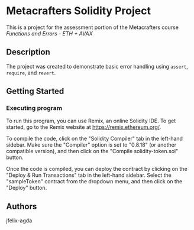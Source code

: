 # Metacrafters Solidity Project

This is a project for the assessment portion of the Metacrafters course *Functions and Errors - ETH + AVAX*

## Description
The project was created to demonstrate basic error handling using `assert`, `require`, and `revert`.

## Getting Started
### Executing program
To run this program, you can use Remix, an online Solidity IDE. To get started, go to the Remix website at https://remix.ethereum.org/.

To compile the code, click on the "Solidity Compiler" tab in the left-hand sidebar. Make sure the "Compiler" option is set to "0.8.18" (or another compatible version), and then click on the "Compile solidity-token.sol" button.

Once the code is compiled, you can deploy the contract by clicking on the "Deploy & Run Transactions" tab in the left-hand sidebar. Select the "sampleToken" contract from the dropdown menu, and then click on the "Deploy" button.

## Authors
jfelix-agda